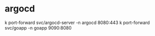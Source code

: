# argocd

k port-forward svc/argocd-server -n argocd 8080:443
k port-forward svc/goapp -n goapp 9090:8080 


